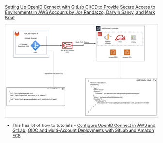 
[Setting Up OpenID Connect with GitLab CI/CD to Provide Secure Access to Environments in AWS Accounts by Joe Randazzo, Darwin Sanoy, and Mark Kriaf ](https://aws.amazon.com/blogs/apn/setting-up-openid-connect-with-gitlab-ci-cd-to-provide-secure-access-to-environments-in-aws-accounts/)

<img src="./images/aws-iam-oidc-1.png" title="aws-iam-oidc-1.png" width="900"/>

- This has lot of how to tutorials - [Configure OpenID Connect in AWS and GitLab](https://gitlab.com/guided-explorations/aws/configure-openid-connect-in-aws), [OIDC and Multi-Account Deployments with GitLab and Amazon ECS](https://gitlab.com/guided-explorations/aws/oidc-and-multi-account-deployment-with-ecs)
